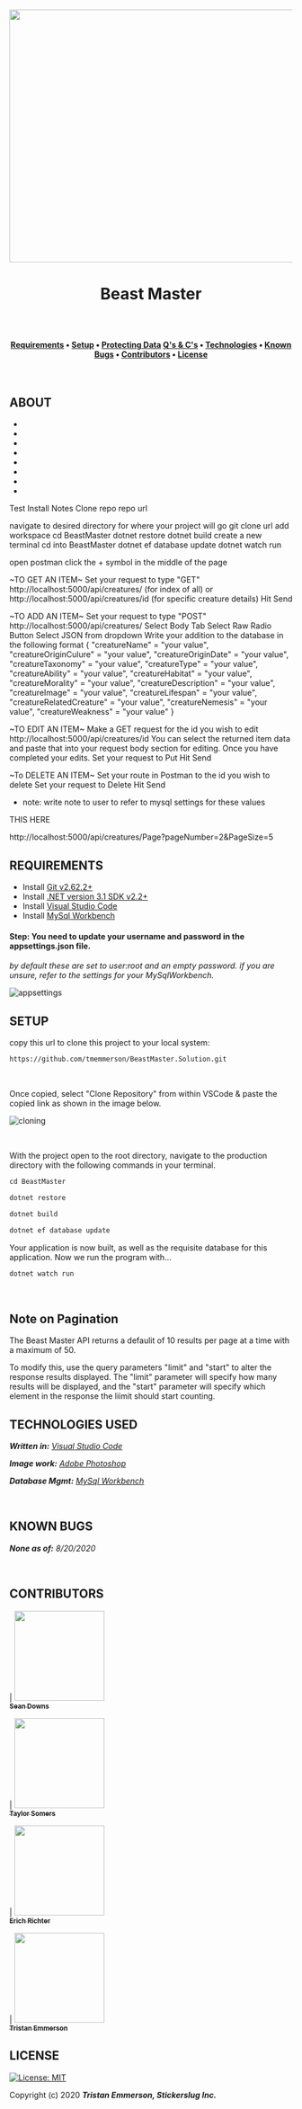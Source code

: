 





<h1 align="center">
  <img width="900" height="450" src="https://coding-assets.s3-us-west-2.amazonaws.com/hero_images/beast_master_header.jpg">

  
**<h1 align = "center">Beast Master**


</h1>
     
<br>

<h4 align = "center">
  <a href="#requirements">Requirements</a> •
  <a href="#setup">Setup</a> •
  <a href="#protecting-your-data">Protecting Data</a> 
  <a href="#questions-and-concerns">Q's & C's</a> •
  <a href="#technologies-used">Technologies</a> •
  <a href="#known-bugs">Known Bugs</a> •  
  <a href="#contributors">Contributors</a> •
  <a href="#license">License</a></h4>

<br>

## **ABOUT**

* 
* 
* 
* 
* 
* 
* 
* 


Test Install Notes
Clone repo repo url 

navigate to desired directory for where your project will go
git clone url
add workspace
cd BeastMaster
dotnet restore
dotnet build
create a new terminal
cd into BeastMaster
dotnet ef database update
dotnet watch run

open postman
click the + symbol in the middle of the page

~TO GET AN ITEM~
Set your request to type "GET" 
http://localhost:5000/api/creatures/ (for index of all)
or
http://localhost:5000/api/creatures/id (for specific creature details)
Hit Send



~TO ADD AN ITEM~
Set your request to type "POST"
http://localhost:5000/api/creatures/ 
Select Body Tab
Select Raw Radio Button
Select JSON from dropdown
Write your addition to the database in the following format
{
  "creatureName" = "your value",
  "creatureOriginCulure" = "your value",
  "creatureOriginDate" = "your value",
  "creatureTaxonomy" = "your value",
  "creatureType" = "your value",
  "creatureAbility" = "your value",
  "creatureHabitat" = "your value",
  "creatureMorality" = "your value",
  "creatureDescription" = "your value",
  "creatureImage" = "your value",
  "creatureLifespan" = "your value",
  "creatureRelatedCreature" = "your value",
  "creatureNemesis" = "your value",
  "creatureWeakness" = "your value"
}

~TO EDIT AN ITEM~
Make a GET request for the id you wish to edit
http://localhost:5000/api/creatures/id
You can select the returned item data and paste that into your request body section for editing. 
Once you have completed your edits. 
Set your request to Put
Hit Send


~To DELETE AN ITEM~
Set your route in Postman to the id you wish to delete
Set your request to Delete
Hit Send

* note: write note to user to refer to mysql settings for these values



THIS HERE

http://localhost:5000/api/creatures/Page?pageNumber=2&PageSize=5

## **REQUIREMENTS** 

* Install [Git v2.62.2+](https://git-scm.com/downloads/)
* Install [.NET version 3.1 SDK v2.2+](https://dotnet.microsoft.com/download/dotnet-core/2.2)
* Install [Visual Studio Code](https://code.visualstudio.com/)
* Install [MySql Workbench](https://www.mysql.com/products/workbench/)





#### Step: **You need to update your username and password in the appsettings.json file.**

_by default these are set to user:root and an empty password. if you are unsure, refer to the settings for your MySqlWorkbench._

![appsettings](https://coding-assets.s3-us-west-2.amazonaws.com/img/app-settings.png)

## **SETUP**

copy this url to clone this project to your local system:
```html
https://github.com/tmemmerson/BeastMaster.Solution.git
```

<br>

Once copied, select "Clone Repository" from within VSCode & paste the copied link as shown in the image below.

![cloning](https://coding-assets.s3-us-west-2.amazonaws.com/img/clone-github2.gif "Cloning from Github within VSCode")

<br>

With the project open to the root directory, navigate to the production directory with the following commands in your terminal.
```js 
cd BeastMaster
```

```js 
dotnet restore 
```

```js 
dotnet build 
``` 

```js 
dotnet ef database update 
``` 

Your application is now built, as well as the requisite database for this application. Now we run the program with...
```js 
dotnet watch run 
``` 
<br>

## **Note on Pagination**
The Beast Master API returns a defaulit of 10 results per page at a time with a maximum of 50.

To modify this, use the query parameters "limit" and "start" to alter the response results displayed.  The "limit" parameter will specify how many results will be displayed, and the "start" parameter will specify which element in the response the liimit should start counting.
<br>

## **TECHNOLOGIES USED**

_**Written in:** [Visual Studio Code](https://code.visualstudio.com/)_

_**Image work:** [Adobe Photoshop](https://www.adobe.com/products/photoshop.html/)_

_**Database Mgmt:** [MySql Workbench](https://www.mysql.com/products/workbench/)_


<br>

## **KNOWN BUGS**

_**None as of:** 8/20/2020_

<br>

## **CONTRIBUTORS**

| [<img src='https://coding-assets.s3-us-west-2.amazonaws.com/linked-in-images/sean-downs.jpeg' width='160px;'/><br /><sub><b>Sean Downs</b></sub>](https://www.linkedin.com/in/sean-downs/)<br />


| [<img src='https://coding-assets.s3-us-west-2.amazonaws.com/linked-in-images/taylor-somers.jpeg' width='160px;'/><br /><sub><b>Taylor Somers</b></sub>](https://www.linkedin.com/in/taylorsomers/)<br />


| [<img src='https://coding-assets.s3-us-west-2.amazonaws.com/linked-in-images/erich-richter.jpeg' width='160px;'/><br /><sub><b>Erich Richter</b></sub>](https://www.linkedin.com/in/erichjrichter/)<br />

| [<img src='https://coding-assets.s3-us-west-2.amazonaws.com/img/tristan_emmerson.jpg' width='160px;'/><br /><sub><b>Tristan Emmerson</b></sub>](https://www.linkedin.com/in/tristan-emmerson/)<br />


## **LICENSE**
[![License: MIT](https://img.shields.io/badge/License-MIT-yellow.svg)](https://opensource.org/licenses/MIT)

Copyright (c) 2020 **_Tristan Emmerson, Stickerslug Inc._**